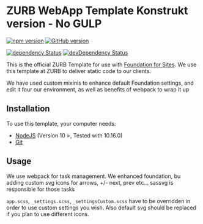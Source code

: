 # ZURB WebApp Template Konstrukt version - No GULP

[![npm version](https://badge.fury.io/js/foundation-konstrukt.svg)](https://badge.fury.io/js/foundation-konstrukt)
[![GitHub version](https://badge.fury.io/gh/konstrukthub%2Fkitchen-sink.svg)](https://badge.fury.io/gh/konstrukthub%2Fkitchen-sink)

[![dependency Status](https://david-dm.org/konstrukthub/kitchen-sink/status.svg)](https://david-dm.org/konstrukthub/kitchen-sink#info=dependencies)
[![devDependency Status](https://david-dm.org/konstrukthub/kitchen-sink/dev-status.svg)](https://david-dm.org/konstrukthub/kitchen-sink#info=devDependencies)

This is the official ZURB Template for use with [Foundation for Sites](http://foundation.zurb.com/sites). We use this template at ZURB to deliver static code to our clients.

We have used custom mixinis to enhance default Foundation settings, and edit it four our environment, as well as benefits of webpack to wrap it up

## Installation

To use this template, your computer needs:

- [NodeJS](https://nodejs.org/en/) (Version 10 >, Tested with 10.16.0)
- [Git](https://git-scm.com/)

## Usage

We use webpack for task management. We enhanced foundation, bu adding custom svg icons for arrows, +/- next, prev etc...
sassvg is responsible for those tasks

`app.scss`, `_settings.scss`, `_settingsCustom.scss` have to be overridden in order to use custom settings you wish. Also default svg should be replaced if you plan to use different icons.   
